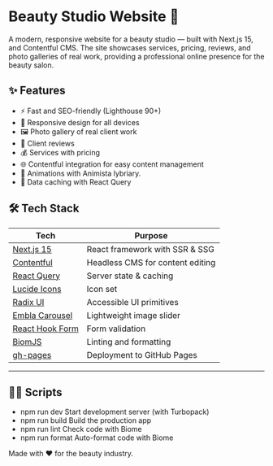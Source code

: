 # Beauty Studio Website 💄

A modern, responsive website for a beauty studio — built with Next.js 15, and Contentful CMS. The site showcases services, pricing, reviews, and photo galleries of real work, providing a professional online presence for the beauty salon.

## ✨ Features

- ⚡️ Fast and SEO-friendly (Lighthouse 90+)
- 💅 Responsive design for all devices
- 🖼️ Photo gallery of real client work
- 💬 Client reviews
- 💰 Services with pricing
- 🌐 Contentful integration for easy content management
- 📸 Animations with Animista lybriary.
- 🧠 Data caching with React Query

## 🛠️ Tech Stack

| Tech                | Purpose                              |
|---------------------|--------------------------------------|
| [Next.js 15](https://nextjs.org/)     | React framework with SSR & SSG |
| [Contentful](https://www.contentful.com/) | Headless CMS for content editing |
| [React Query](https://tanstack.com/query/) | Server state & caching |
| [Lucide Icons](https://lucide.dev/) | Icon set |
| [Radix UI](https://www.radix-ui.com/) | Accessible UI primitives |
| [Embla Carousel](https://www.embla-carousel.com/) | Lightweight image slider |
| [React Hook Form](https://react-hook-form.com/) | Form validation |
| [BiomJS](https://biomejs.dev/) | Linting and formatting |
| [gh-pages](https://www.npmjs.com/package/gh-pages) | Deployment to GitHub Pages |

---

## 🧑‍💻 Scripts

- npm run dev	Start development server (with Turbopack)
- npm run build	Build the production app
- npm run lint	Check code with Biome
- npm run format	Auto-format code with Biome

Made with ❤️ for the beauty industry.

